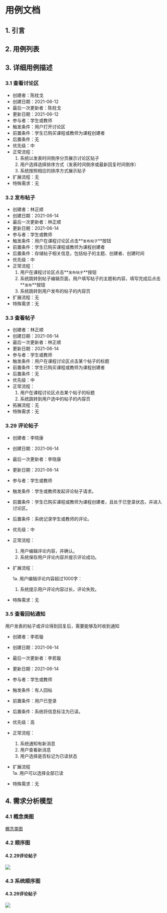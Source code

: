 # 用例文档

## 1. 引言

## 2. 用例列表

## 3. 详细用例描述

### 3.1 查看讨论区

- 创建者：陈枕戈
- 创建日期：2021-06-12
- 最后一次更新者：陈枕戈
- 更新日期：2021-06-12
- 参与者：学生或教师
- 触发条件：用户打开讨论区
- 前置条件：学生已购买课程或教师为课程创建者
- 后置条件：无
- 优先级：中
- 正常流程：
  1. 系统以发表时间倒序分页展示讨论区贴子
  2. 用户选择选择排序方式（发表时间倒序或最新回复时间倒序）
  3. 系统按照相应的排序方式展示贴子
- 扩展流程：无
- 特殊需求：无

### 3.2 发布帖子

- 创建者：林正顺
- 创建日期：2021-06-14
- 最后一次更新者：林正顺
- 更新日期：2021-06-14
- 参与者：学生或教师
- 触发条件：用户在课程讨论区点击**`发布帖子`**按钮
- 前置条件：学生已购买课程或教师为课程创建者
- 后置条件：存储帖子相关信息，包括帖子的主题、创建者、创建时间
- 优先级：中
- 正常流程：
  1. 用户在课程讨论区点击**`发布帖子`**按钮
  2. 系统跳转到帖子编辑页面，用户填写帖子的主题和内容，填写完成后点击**`发布`**按钮
  3. 系统跳转到用户发布的帖子的内容页
- 扩展流程：无
- 特殊需求：无

### 3.3 查看帖子

- 创建者：林正顺
- 创建日期：2021-06-14
- 最后一次更新者：林正顺
- 更新日期：2021-06-14
- 参与者：学生或教师
- 触发条件：用户在课程讨论区点击某个帖子的标题
- 前置条件：学生已购买课程或教师为课程创建者
- 后置条件：无
- 优先级：中
- 正常流程：
  1. 用户在课程讨论区点击某个帖子的标题
  2. 系统跳转到用户选中的帖子的内容页
- 拓展流程：无
- 特殊需求：无

### 3.29 评论帖子

- 创建者：李晓康

- 创建日期：2021-06-14

- 最后一次更新者：李晓康

- 更新日期：2021-06-14

- 参与者：学生或教师

- 触发条件：学生或教师发起评论帖子请求。

- 前置条件：学生已购买课程或教师为课程创建者，且处于已登录状态，并进入讨论区。

- 后置条件：系统记录学生或教师的评论。

- 优先级：中

- 正常流程：

  1. 用户编辑评论内容，并确认。
  2. 系统保存用户评论内容并提示评论成功。

- 扩展流程：

  1a. 用户编辑评论内容超过1000字：

  1. 系统提示用户评论内容过长，评论失败。

- 特殊需求：无

### 3.5 查看回帖通知

用户发表的帖子或评论得到回复后，需要能够及时收到通知

- 创建者：李若璇

- 创建日期：2021-06-14

- 最后一次更新者：李若璇

- 更新日期：2021-06-14

- 参与者：学生或教师

- 触发条件：有人回帖

- 前置条件：用户已登录

- 后置条件：系统将信息标注为已读。

- 优先级：高

- 正常流程：

  1. 系统通知有新消息
  2. 用户查看新消息
  3. 用户选择是否标记为已读状态

- 扩展流程  
  1a. 用户可以选择全部已读

- 特殊需求：无

## 4. 需求分析模型 

### 4.1 概念类图

[概念类图](./plantuml/concept-class.plantuml)

### 4.2 顺序图

#### 4.2.29评论帖子

![](https://ftp.bmp.ovh/imgs/2021/06/98101333f4c7774b.jpg)

### 4.3 系统顺序图

#### 4.3.29评论帖子

![](https://ftp.bmp.ovh/imgs/2021/06/2dbc11675fe58b19.jpg)

